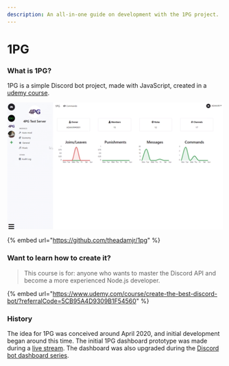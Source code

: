 ```yaml
---
description: An all-in-one guide on development with the 1PG project.
---
```


# 1PG

### What is 1PG?

1PG is a simple Discord bot project, made with JavaScript, created in a[ udemy course](https://udemy.com/create-the-best-discord-bot).

![1PG Dashboard - 12/2021](../../.gitbook/assets/image%20%2835%29.png)

{% embed url="https://github.com/theadamjr/1pg" %}

### Want to learn how to create it?

> This course is for: anyone who wants to master the Discord API and become a more experienced Node.js developer.

{% embed url="https://www.udemy.com/course/create-the-best-discord-bot/?referralCode=5CB95A4D9309B1F54560" %}

### History

The idea for 1PG was conceived around April 2020, and initial development began around this time. The initial 1PG dashboard prototype was made during a [live stream](https://youtube.com/adamjr). The dashboard was also upgraded during the [Discord bot dashboard series](https://youtube.com/adamjr).




